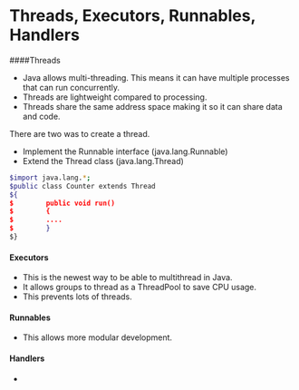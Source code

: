 # Threads, Executors, Runnables, Handlers


####Threads

- Java allows multi-threading. This means it can have multiple processes that can run concurrently.
- Threads are lightweight compared to processing.
- Threads share the same address space making it so it can share data and code.

There are two was to create a thread.

* Implement the Runnable interface (java.lang.Runnable)
* Extend the Thread class (java.lang.Thread)

```sh
$import java.lang.*;
$public class Counter extends Thread 
${                      
$        public void run()                       
$        {              
$        ....            
$        }
$}
```

#### Executors

- This is the newest way to be able to multithread in Java. 
- It allows groups to thread as a ThreadPool to save CPU usage. 
- This prevents lots of threads.

#### Runnables

- This allows more modular development.

#### Handlers

- 
